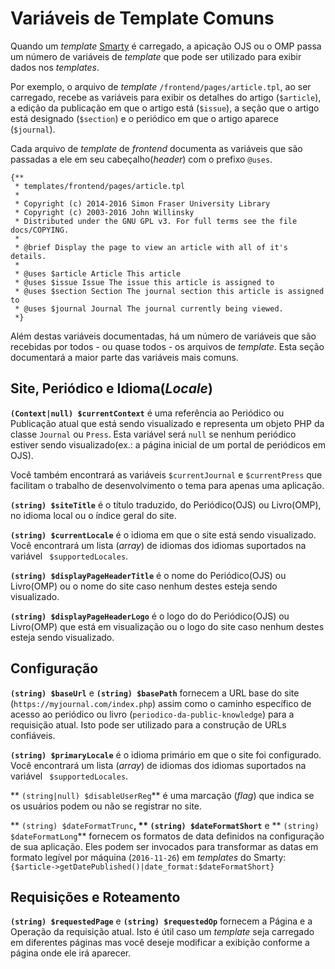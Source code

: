 # Variáveis ​​de Template Comuns

Quando um _template_ [Smarty](html-smarty.md) é carregado, a apicação OJS ou o OMP passa um número de variáveis de _template_ que pode ser utilizado para exibir dados nos _templates_.

Por exemplo, o arquivo de _template_ `/frontend/pages/article.tpl`, ao ser carregado, recebe as variáveis para exibir os detalhes do artigo (`$article`), a edição da publicação em que  o artigo está (`$issue`), a seção que o artigo está designado (`$section`) e o periódico em que o artigo aparece (`$journal`).

Cada arquivo de _template_ de _frontend_ documenta as variáveis que são passadas a ele em seu cabeçalho(_header_) com o prefixo `@uses`.

```
{**
 * templates/frontend/pages/article.tpl
 *
 * Copyright (c) 2014-2016 Simon Fraser University Library
 * Copyright (c) 2003-2016 John Willinsky
 * Distributed under the GNU GPL v3. For full terms see the file docs/COPYING.
 *
 * @brief Display the page to view an article with all of it's details.
 *
 * @uses $article Article This article
 * @uses $issue Issue The issue this article is assigned to
 * @uses $section Section The journal section this article is assigned to
 * @uses $journal Journal The journal currently being viewed.
 *}
```

Além destas variáveis ​​documentadas, há um número de variáveis ​​que são recebidas por todos - ou quase todos - os arquivos de _template_. Esta seção documentará a maior parte das variáveis ​​mais comuns.

## Site, Periódico e Idioma(_Locale_)

**`(Context|null) $currentContext`** é uma referência ao Periódico ou Publicação atual que está sendo visualizado e representa um objeto PHP da classe `Journal` ou `Press`. Esta variável será `null` se nenhum periódico estiver sendo visualizado(ex.: a página inicial de um portal de periódicos em OJS).

Você também encontrará as variáveis `$currentJournal` e `$currentPress` que facilitam o trabalho de desenvolvimento o tema para apenas uma aplicação.

**`(string) $siteTitle`**  é o título traduzido, do Periódico(OJS) ou Livro(OMP),  no idioma local ou o índice geral do site.

**`(string) $currentLocale`** é o idioma em que o site está sendo visualizado. Você encontrará um lista (_array_) de idiomas dos idiomas suportados na variável ` $supportedLocales`.

**`(string) $displayPageHeaderTitle`** é o nome do Periódico(OJS) ou Livro(OMP) ou o nome do site caso nenhum destes esteja sendo visualizado.

**`(string) $displayPageHeaderLogo`** é o logo do do Periódico(OJS) ou Livro(OMP) que está em visualização ou o logo do site caso nenhum destes esteja sendo visualizado.

## Configuração

**`(string) $baseUrl`** e **`(string) $basePath`** fornecem a URL base do site (`https://myjournal.com/index.php`) assim como o caminho específico de acesso ao periódico ou livro (`periodico-da-public-knowledge`)  para a requisição atual. Isto pode ser utilizado para a construção de URLs confiáveis.

**`(string) $primaryLocale`** é o idioma primário em que o site foi configurado. Você encontrará um lista (_array_) de idiomas dos idiomas suportados na variável ` $supportedLocales`.

** `(string|null) $disableUserReg`** é uma marcação (_flag_) que indica se os usuários podem ou não se registrar no site.

** `(string) $dateFormatTrunc`**, ** `(string) $dateFormatShort`** e ** `(string) $dateFormatLong`** fornecem os formatos de data definidos na configuração de sua aplicação. Eles podem ser invocados para transformar as datas em formato legível por máquina (`2016-11-26`) em _templates_ do Smarty: `{$article->getDatePublished()|date_format:$dateFormatShort}`

## Requisições e Roteamento

**`(string) $requestedPage`** e **`(string) $requestedOp`** fornecem a Página e a Operação da requisição atual. Isto é útil caso um _template_ seja carregado em diferentes páginas mas você deseje modificar a exibição conforme a página onde ele irá aparecer.
